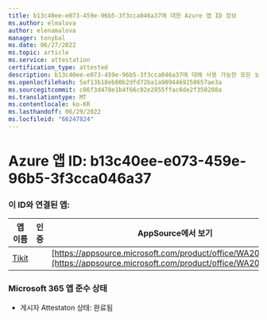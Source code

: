 ```yaml
---
title: b13c40ee-e073-459e-96b5-3f3cca046a37에 대한 Azure 앱 ID 정보
ms.author: elmalova
author: elenamalova
manager: tonybal
ms.date: 06/27/2022
ms.topic: article
ms.service: attestation
certification_type: attested
description: b13c40ee-e073-459e-96b5-3f3cca046a37에 대해 사용 가능한 모든 보안 및 규정 준수 정보입니다.
ms.openlocfilehash: 5af13b18eb00b2dfd72ba1a9094469250657ae3a
ms.sourcegitcommit: c06f3d478e1b4f66c02e2855ffac6de2f350208a
ms.translationtype: MT
ms.contentlocale: ko-KR
ms.lasthandoff: 06/29/2022
ms.locfileid: "66247824"
---
```

# <a name="azure-app-id-b13c40ee-e073-459e-96b5-3f3cca046a37"></a>Azure 앱 ID: b13c40ee-e073-459e-96b5-3f3cca046a37


### <a name="apps-associated-with-this-id"></a>이 ID와 연결된 앱:
| **앱 이름** | **인증** | **AppSource에서 보기** |
|--------------|---------------|-----------------------|
| [Tikit](../forward/WA200002602.md) |  | [https://appsource.microsoft.com/product/office/WA200002602](https://appsource.microsoft.com/product/office/WA200002602) |

### <a name="microsoft-365-app-compliance-status"></a>Microsoft 365 앱 준수 상태
- 게시자 Attestaton 상태: 완료됨
